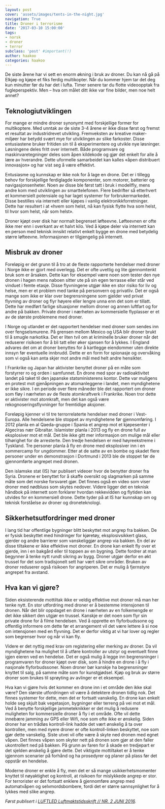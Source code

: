 ```yaml
---
layout: post
cover: 'assets/images/tents-in-the-night.jpg'
navigation: True
title: Droner i terrorisme
date: '2017-03-10 15:00:00'
tags:
- norsk
- droner
- terror
subclass: 'post' #important(!)
author: haakoo
categories: haakoo
---
```


De siste årene har vi sett en enorm økning i bruk av droner. Du kan nå gå på Elkjøp og kjøpe et fiks ferdig multikopter. Når du kommer hjem tar det deg kun minutter før du har det i lufta. Timer senere tar du flotte videoopptak fra fugleperspektiv. Men – hva om målet ditt ikke var fine bilder, men noe helt annet?

## Teknologiutviklingen
For mange er mindre droner synonymt med forskjellige former for multikoptere. Med unntak av de siste 3-4 årene er ikke disse først og fremst et resultat av industridrevet utvikling. Fremveksten av kreative maker-miljøer har betydd svært mye for utviklingen av slike farkoster. Disse entusiastene bruker fritiden sin til å eksperimentere og utvikle nye løsninger. Løsningene deles fritt over internett. Både programvare og maskinvaretegninger deles som åpen kildekode og gjør det enkelt for alle å lære av hverandre.  Dette uformelle samarbeidet kan kalles «åpen distribuert innovasjon» og har vist seg å være effektivt.

Entusiasme og kunnskap er ikke nok for å lage en drone. Det er i tillegg behov for forskjellige ferdiglagde komponenter, som motorer, batterier og navigasjonsenheter. Noen av disse ble først tatt i bruk i modellfly, mens andre kom med utviklingen av smarttelefonen. Flere bedrifter så etterhvert et kommersielt potensiale og har laget systemer for forbrukermarkedet. Disse bestilles via internett eller kjøpes i vanlig elektronikkforretninger. Dette har resultert i at «hvem som helst, nå kan fysisk flytte hva som helst, til hvor som helst, når som helst».

Droner kjøpt over disk har normalt begrenset løfteevne. Løfteevnen er ofte ikke mer enn i overkant av et halvt kilo. Ved å kjøpe deler via internett kan en person med teknisk innsikt relativt enkelt bygge en drone med betydelig større løfteevne. Informasjonen er tilgjengelig på internett.

## Misbruk av droner

Foreløpig er det grunn til å tro at de fleste rapporterte hendelser med droner i Norge ikke er gjort med overlegg. Det er ofte uvettig og lite gjennomtenkt bruk som er årsaken. Dette kan for eksempel være noen som tester den nye dronen i hagen mens naboen sitter ute på sin egen terrasse eller står ved vinduet i femte etasje. Disse flyvningene utgjør ikke en stor risiko for liv og helse, men er et problem med tanke på personvern og privatliv. Det er også mange som ikke er klar over begrensningene som gjelder ved privat flyvning av droner og flyr høyere eller lengre unna enn det som er tillatt. Dette har medført farlige situasjoner mellom droner og annen luftfart og for andre på bakken. Private droner i nærheten av kommersielle flyplasser er et av de største problemene med droner.

I Norge og utlandet er det rapportert hendelser med droner som sendes inn over fengselsmurene. På grensen mellom Mexico og USA blir droner brukt til å smugle narkotika. Det er liten tvil om at kriminelle bruker droner når det reduserer risikoen for å bli tatt eller øker sjansen for å lykkes. I England advares det om at droner benyttes for å kartlegge eiendommer uten direkte innsyn før eventuelle innbrudd. Dette er en form for spionasje og overvåking som vi også kan anta skjer mot andre mål med helt andre hensikter.

I Frankrike og Japan har aktivister benyttet droner på en måte som forstyrrer ro og orden i samfunnet. En drone med spor av radioaktivitet landet på taket til den japanske statsministerens kontor. Dette var muligens en protest mot gjenåpningen av atomanleggene i landet, men myndighetene er ikke sikre. I en periode over flere måneder ble det rapportert om droner som fløy i nærheten av de fleste atomkraftverk i Frankrike. Noen tror dette er aktivister mot atomkraft, men det kan også være rekognoseringsflyvninger for fremtidige aksjoner.

Foreløpig kjenner vi til tre terrorrelaterte hendelser med droner i Vest-Europa. Alle hendelsene ble stoppet av myndighetene før gjennomføring. I 2012 planla en al Qaeda-gruppe i Spania et angrep mot et kjøpesenter i Algeciras nær Gibraltar. Islamister planla i 2013 og fly en drone full av eksplosiver mot et mål. Det ble ikke gitt mer informasjon om mulige mål eller tilhørighet for de arresterte. Den tredje hendelsen er med høyreekstreme i Tyskland. Tre personer planla å fly en drone med eksplosiver inn i en sommercamp for ungdommer. Etter at de satte av en bombe og skadet flere personer under en demonstrasjon i Dortmund i 2013 ble de stoppet før de gjennomførte angrepet med dronen.

Den islamske stat (IS) har publisert videoer hvor de benytter droner fra Syria. Dronene er benyttet for å skaffe oversikt og slagmarken på samme måte som det norske forsvaret gjør. Det finnes også en video som viser droner med nødbluss som skytes nedover. Videre ligger det en teknisk håndbok på internett som forklarer hvordan rekkevidden og flytiden kan utvides for en kommersiell drone. Dette tyder på at IS har kunnskap om og teknisk forståelse av droner og droneteknologi.

## Sikkerhetsutfordringer med droner

I lang tid har offentlige bygninger blitt beskyttet mot angrep fra bakken. De er fysisk beskyttet med hindringer for kjøretøy, eksplosivsikkert glass, gjerder og andre barrierer som vanskeliggjør angrep via bakken. En del av disse tiltakene er ikke effektive mot droner. En drone kan enkelt fly over et gjerde, inn i en bakgård eller til toppen av en bygning. Dette fordrer at man begynner å tenke nytt rundt sikring av bygg. Droner utgjør derfor en økt trussel for det som tradisjonelt sett har vært sikre områder. Bruken av droner reduserer også risikoen for angriperen. Det er mulig å fjernstyre angrepet fra avstand.

## Hva kan vi gjøre?

Siden eksisterende mottiltak ikke er veldig effektive mot droner må man her tenke nytt. En stor utfordring med droner er å bestemme intensjonen til dronen. Når det blir oppdaget en drone i nærheten av en folkemengde er det ikke sikkert den utgjør en trussel. Kanskje er det noen som flyr sin private drone for å filme hendelsen. Ved å opprette en flyforbudssone og offentlig informere om dette før et arrangement vil det være lettere å si noe om intensjonen med en flyvning. Det er derfor viktig at vi har lover og regler som begrenser hvor og når vi kan fly.

Videre er det nyttig med krav om registering eller merking av droner. Da vil myndighetene ha mulighet til å utføre kontroller av utstyr og eventuelt finne igjen eieren ved en hendelse. Det er også mulig å legge inn begrensninger i programvaren for droner kjøpt over disk, som å hindre en drone i å fly i nasjonale flyforbudssoner. Noen droner bør kanskje ha begrensninger knyttet til salg, på samme måte som for kunstgjødsel. Kjøp og bruk av større droner som brukes til sprøyting av avlinger er et eksempel.

Hva kan vi gjøre hvis det kommer en drone inn i et område den ikke skal være? Den største utfordringen vil være å detektere dronen tidlig nok. Det finnes systemer for dette, men det er fortsatt vanskelig. En drone kan enkelt holde seg skjult bak vegetasjon, bygninger eller terreng på vei mot et mål. Ved å benytte forskjellige jammeteknikker er det mulig å redusere muligheten for kommersielle droner å fly i et område. Ofte vil dette innebære jamming av GPS eller Wifi, noe som ofte ikke er ønskelig. Siden droner har en trådløs kontroll-link hadde det vært ønskelig å ta over kontrollen, men med nyere droner er ofte kontroll-linken beskyttet, noe som gjør dette vanskelig. Siste utvei vil ofte være å skyte ned dronen med egnet våpen. Det finnes våpen som skyter nett på dronen som gjør at den faller ukontrollert ned på bakken. På grunn av faren for å skade en tredjepart er det sjelden ønskelig å gjøre dette. Det viktigste mottiltaket er å tenke igjennom scenarier på forhånd og ha prosedyrer og planer på plass før det oppstår en hendelse.

Moderne droner er enkle å fly, men det er så mange usikkerhetsmomenter knyttet til nøyaktighet og kontroll, at risikoen for mislykkede angrep er stor. For terrorister er det fortsatt enklere å gjennomføre angrep med automatvåpen og selvmordsbombere, fordi det er større sannsynlighet for å lykkes med slike angrep.

*Først publisert i [LUFTLED Luftmaktstidsskrift // NR. 2 JUNI 2016](http://www.luftmils.no/index_htm_files/LUFTLED%202%202016.pdf).*
